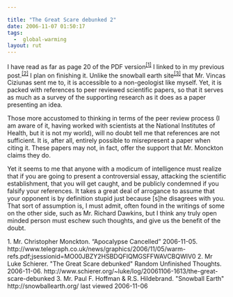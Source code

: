 ```yaml
---

title: "The Great Scare debunked 2"
date: 2006-11-07 01:50:17
tags:
  -  global-warming
layout: rut
---
```


I have read as far as page 20 of the PDF version<sup markdown="1">[\[1\]][ref1]</sup> I linked to in my previous post.<sup>[\[2\]][ref2]</sup>  I plan on finishing it.  Unlike the snowball earth site<sup>[\[3\]][ref3]</sup> that Mr. Vincas Ciziunas sent me to, it is accessible to a non-geologist like myself.  Yet, it is packed with references to peer reviewed scientific papers, so that it serves as much as a survey of the supporting research as it does as a paper presenting an idea.

Those more accustomed to thinking in terms of the peer review process (I am aware of it, having worked with scientists at the National Institutes of Health, but it is not my world), will no doubt tell me that references are not sufficient.  It is, after all, entirely possible to misrepresent a paper when citing it.  These papers may not, in fact, offer the support that Mr. Monckton claims they do.  

Yet it seems to me that anyone with a modicum of intelligence must realize that if you are going to present a controversial essay, attacking the scientific establishment, that you will get caught, and be publicly condemned if you falsify your references.  It takes a great deal of arrogance to assume that your opponent is by definition stupid just because [s]he disagrees with you.  That sort of assumption is, I must admit, often found in the writings of some on the other side, such as Mr. Richard Dawkins, but I think any truly open minded person must eschew such thoughts, and give us the benefit of the doubt.


<div markdown="1" class="postrefs">
1.  Mr. Christopher Monckton. “Apocalypse Cancelled” 2006-11-05. http://www.telegraph.co.uk/news/graphics/2006/11/05/warm-refs.pdf;jsessionid=MO00JBZY2HSBDQFIQMGSFFWAVCBQWIV0
2.  Mr Luke Schierer.  "The Great Scare debunked"  Random Unfinished Thoughts.  2006-11-06.  http://www.schierer.org/~luke/log/20061106-1613/the-great-scare-debunked
3.  Mr. Paul F. Hoffman & R.S. Hildebrand.  "Snowball Earth"  http://snowballearth.org/  last viewed 2006-11-06
</div>

[ref1]: http://www.telegraph.co.uk/news/graphics/2006/11/05/warm-refs.pdf  "Apocalypse Cancelled"
[ref2]: http://www.schierer.org/~luke/log/20061106-1613/the-great-scare-debunked "The Great Scare debunked"
[ref3]: http://snowballearth.org "Snowball Earth"


